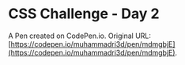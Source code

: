 # CSS Challenge - Day 2

A Pen created on CodePen.io. Original URL: [https://codepen.io/muhammadri3d/pen/mdmgbjE](https://codepen.io/muhammadri3d/pen/mdmgbjE).

